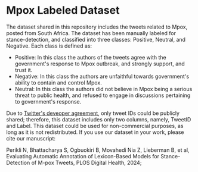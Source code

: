 # Mpox Labeled Dataset

The dataset shared in this repository includes the tweets related to Mpox, posted from South Africa. The dataset has been manually labeled for stance-detection, and classified into three classes: Positive, Neutral, and Negative. Each class is defined as:

- Positive: In this class the authors of the tweets agree with the government's response to Mpox outbreak, and strongly support, and trust it.
- Negative: In this class the authors are unfaithful towards government's ability to contain and control Mpox.
- Neutral: In this class the authors did not believe in Mpox being a serious threat to public health, and refused to engage in discussions pertaining to government's response.

Due to [Twitter's deveoper agreement](https://developer.twitter.com/en/developer-terms/agreement-and-policy), only tweet IDs could be publicly shared; therefore, this dataset includes only two columns, namely, TweetID and Label.
This dataset could be used for non-commercial purposes, as long as it is not redistributed. If you use our dataset in your work, please cite our manuscript:

Perikli N, Bhattacharya S, Ogbuokiri B, Movahedi Nia Z, Lieberman B, et al, Evaluating Automatic Annotation of Lexicon-Based
Models for Stance-Detection of M-pox Tweets, PLOS Digital Health, 2024;
